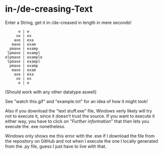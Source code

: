# in-/de-creasing-Text
Enter a String, get it in-/de-creased in length in mere seconds!

          e | e
         xe | ex
        axe | exa
       maxe | exam
      pmaxe | examp
     lpmaxe | exampl
    elpmaxe | example
     lpmaxe | exampl
      pmaxe | examp
       maxe | exam
        axe | exa
         xe | ex
          e | e
            
            
(Should work with any other datatype aswell)

See "watch this.gif" and "example.txt" for an idea of how it might look!

Also if you download the "text stuff.exe" file, Windows verly likely will try not to execute it, since it doesn't 
trust the source. If you want to execute it either way, you have to click on "_Further information_" that then lets
you execute the .exe nonetheless.

Windows only shows me this error with the .exe if I download the file from the repository on GitHub and not when I
execute the one I locally generated from the .py file, guess I just have to live with that.